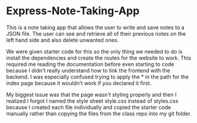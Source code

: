 # Express-Note-Taking-App

This is a note taking app that allows the user to write and save notes to a JSON file. The user can see and retrieve all of their previous notes on the left hand side and also delete unwanted ones.

We were given starter code for this so the only thing we needed to do is install the dependencies and create the routes for the website to work. This required me reading the documentation before even starting to code because I didn't really understand how to link the frontend with the backend. I was especially confused trying to apply the * in the path for the index page because it wouldn't work if you declared it first. 

My biggest issue was that the page wasn't styling properly and then I realized I forgot I named the style sheet style.css instead of styles.css because I created each file individually and copied the starter code manually rather than copying the files from the class repo into my git folder.

